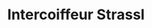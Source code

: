 ---
title: "Intercoiffeur Strassl"
url: /krems-an-der-donau/intercoiffeur-strassl/
shop: Friseur
---